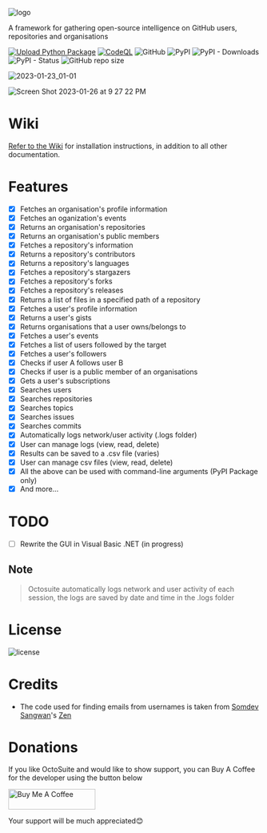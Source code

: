 ![logo](https://user-images.githubusercontent.com/74001397/175805580-fffc96d4-e0ef-48bb-a55c-80b2da3e714d.png)

A framework for gathering open-source intelligence on GitHub users, repositories and organisations

[![Upload Python Package](https://github.com/bellingcat/octosuite/actions/workflows/python-publish.yml/badge.svg)](https://github.com/bellingcat/octosuite/actions/workflows/python-publish.yml)
[![CodeQL](https://github.com/bellingcat/octosuite/actions/workflows/codeql.yml/badge.svg)](https://github.com/bellingcat/octosuite/actions/workflows/codeql.yml)
![GitHub](https://img.shields.io/github/license/bellingcat/octosuite?style=flat)
![PyPI](https://img.shields.io/pypi/v/octosuite?style=flat&logo=pypi)
![PyPI - Downloads](https://img.shields.io/pypi/dw/octosuite?style=flat&logo=pypi)
![PyPI - Status](https://img.shields.io/pypi/status/octosuite?style=flat&logo=pypi)
![GitHub repo size](https://img.shields.io/github/repo-size/bellingcat/octosuite?style=flat&logo=github)


![2023-01-23_01-01](https://user-images.githubusercontent.com/74001397/213950701-44b3f98b-89e1-443a-abb5-1be8969b611f.png "Octosuite about")


![Screen Shot 2023-01-26 at 9 27 22 PM](https://user-images.githubusercontent.com/74001397/214932206-40ec42ba-4fe8-4115-b2dd-52c4d7be9b5c.png)

# Wiki
[Refer to the Wiki](https://github.com/bellingcat/octosuite/wiki) for installation instructions, in addition to all other documentation.

# Features
- [x] Fetches an organisation's profile information
- [x] Fetches an oganization's events
- [x] Returns an organisation's repositories
- [x] Returns an organisation's public members
- [x] Fetches a repository's information
- [x] Returns a repository's contributors
- [x] Returns a repository's languages
- [x] Fetches a repository's stargazers
- [x] Fetches a repository's forks
- [x] Fetches a repository's releases
- [x] Returns a list of files in a specified path of a repository
- [x] Fetches a user's profile information
- [x] Returns a user's gists
- [x] Returns organisations that a user owns/belongs to
- [x] Fetches a user's events
- [x] Fetches a list of users followed by the target
- [x] Fetches a user's followers
- [x] Checks if user A follows user B
- [x] Checks if  user is a public member of an organisations
- [x] Gets a user's subscriptions
- [x] Searches users
- [x] Searches repositories
- [x] Searches topics
- [x] Searches issues
- [x] Searches commits
- [x] Automatically logs network/user activity (.logs folder)
- [x] User can manage logs (view, read, delete)
- [x] Results can be saved to a .csv file (varies)
- [x] User can manage csv files (view, read, delete)
- [x] All the above can be used with command-line arguments (PyPI Package only)
- [x] And more...

# TODO
- [ ] Rewrite the GUI in Visual Basic .NET (in progress)


## Note
> Octosuite automatically logs network and user activity of each session, the logs are saved by date and time in the .logs folder


# License
![license](https://user-images.githubusercontent.com/74001397/137917929-2f2cdb0c-4d1d-4e4b-9f0d-e01589e027b5.png)

# Credits
* The code used for finding emails from usernames is taken from [Somdev Sangwan](https://github.com/s0md3v)'s [Zen](https://github.com/s0md3v/zen)


# Donations
If you like OctoSuite and would like to show support, you can Buy A Coffee for the developer using the button below

<a href="https://www.buymeacoffee.com/189381184" target="_blank"><img src="https://cdn.buymeacoffee.com/buttons/default-orange.png" alt="Buy Me A Coffee" height="41" width="174"></a>

Your support will be much appreciated😊
